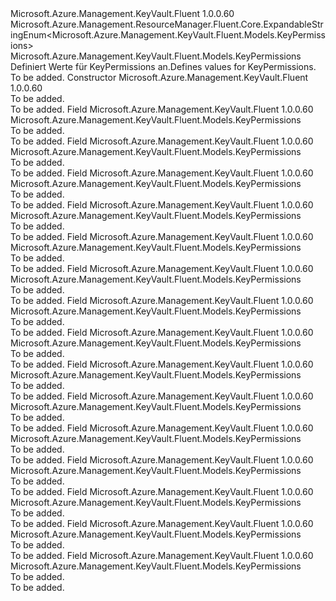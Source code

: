 <Type Name="KeyPermissions" FullName="Microsoft.Azure.Management.KeyVault.Fluent.Models.KeyPermissions">
  <TypeSignature Language="C#" Value="public class KeyPermissions : Microsoft.Azure.Management.ResourceManager.Fluent.Core.ExpandableStringEnum&lt;Microsoft.Azure.Management.KeyVault.Fluent.Models.KeyPermissions&gt;" />
  <TypeSignature Language="ILAsm" Value=".class public auto ansi beforefieldinit KeyPermissions extends Microsoft.Azure.Management.ResourceManager.Fluent.Core.ExpandableStringEnum`1&lt;class Microsoft.Azure.Management.KeyVault.Fluent.Models.KeyPermissions&gt;" />
  <TypeSignature Language="DocId" Value="T:Microsoft.Azure.Management.KeyVault.Fluent.Models.KeyPermissions" />
  <TypeSignature Language="VB.NET" Value="Public Class KeyPermissions&#xA;Inherits ExpandableStringEnum(Of KeyPermissions)" />
  <TypeSignature Language="F#" Value="type KeyPermissions = class&#xA;    inherit ExpandableStringEnum&lt;KeyPermissions&gt;" />
  <AssemblyInfo>
    <AssemblyName>Microsoft.Azure.Management.KeyVault.Fluent</AssemblyName>
    <AssemblyVersion>1.0.0.60</AssemblyVersion>
  </AssemblyInfo>
  <Base>
    <BaseTypeName>Microsoft.Azure.Management.ResourceManager.Fluent.Core.ExpandableStringEnum&lt;Microsoft.Azure.Management.KeyVault.Fluent.Models.KeyPermissions&gt;</BaseTypeName>
    <BaseTypeArguments>
      <BaseTypeArgument TypeParamName="!0">Microsoft.Azure.Management.KeyVault.Fluent.Models.KeyPermissions</BaseTypeArgument>
    </BaseTypeArguments>
  </Base>
  <Interfaces />
  <Docs>
    <summary>
            <span data-ttu-id="b620e-101">Definiert Werte für KeyPermissions an.</span><span class="sxs-lookup"><span data-stu-id="b620e-101">Defines values for KeyPermissions.</span></span>
            </summary>
    <remarks>To be added.</remarks>
  </Docs>
  <Members>
    <Member MemberName=".ctor">
      <MemberSignature Language="C#" Value="public KeyPermissions ();" />
      <MemberSignature Language="ILAsm" Value=".method public hidebysig specialname rtspecialname instance void .ctor() cil managed" />
      <MemberSignature Language="DocId" Value="M:Microsoft.Azure.Management.KeyVault.Fluent.Models.KeyPermissions.#ctor" />
      <MemberSignature Language="VB.NET" Value="Public Sub New ()" />
      <MemberType>Constructor</MemberType>
      <AssemblyInfo>
        <AssemblyName>Microsoft.Azure.Management.KeyVault.Fluent</AssemblyName>
        <AssemblyVersion>1.0.0.60</AssemblyVersion>
      </AssemblyInfo>
      <Parameters />
      <Docs>
        <summary>To be added.</summary>
        <remarks>To be added.</remarks>
      </Docs>
    </Member>
    <Member MemberName="All">
      <MemberSignature Language="C#" Value="public static readonly Microsoft.Azure.Management.KeyVault.Fluent.Models.KeyPermissions All;" />
      <MemberSignature Language="ILAsm" Value=".field public static initonly class Microsoft.Azure.Management.KeyVault.Fluent.Models.KeyPermissions All" />
      <MemberSignature Language="DocId" Value="F:Microsoft.Azure.Management.KeyVault.Fluent.Models.KeyPermissions.All" />
      <MemberSignature Language="VB.NET" Value="Public Shared ReadOnly All As KeyPermissions " />
      <MemberSignature Language="F#" Value=" staticval mutable All : Microsoft.Azure.Management.KeyVault.Fluent.Models.KeyPermissions" Usage="Microsoft.Azure.Management.KeyVault.Fluent.Models.KeyPermissions.All" />
      <MemberType>Field</MemberType>
      <AssemblyInfo>
        <AssemblyName>Microsoft.Azure.Management.KeyVault.Fluent</AssemblyName>
        <AssemblyVersion>1.0.0.60</AssemblyVersion>
      </AssemblyInfo>
      <ReturnValue>
        <ReturnType>Microsoft.Azure.Management.KeyVault.Fluent.Models.KeyPermissions</ReturnType>
      </ReturnValue>
      <Docs>
        <summary>To be added.</summary>
        <remarks>To be added.</remarks>
      </Docs>
    </Member>
    <Member MemberName="Backup">
      <MemberSignature Language="C#" Value="public static readonly Microsoft.Azure.Management.KeyVault.Fluent.Models.KeyPermissions Backup;" />
      <MemberSignature Language="ILAsm" Value=".field public static initonly class Microsoft.Azure.Management.KeyVault.Fluent.Models.KeyPermissions Backup" />
      <MemberSignature Language="DocId" Value="F:Microsoft.Azure.Management.KeyVault.Fluent.Models.KeyPermissions.Backup" />
      <MemberSignature Language="VB.NET" Value="Public Shared ReadOnly Backup As KeyPermissions " />
      <MemberSignature Language="F#" Value=" staticval mutable Backup : Microsoft.Azure.Management.KeyVault.Fluent.Models.KeyPermissions" Usage="Microsoft.Azure.Management.KeyVault.Fluent.Models.KeyPermissions.Backup" />
      <MemberType>Field</MemberType>
      <AssemblyInfo>
        <AssemblyName>Microsoft.Azure.Management.KeyVault.Fluent</AssemblyName>
        <AssemblyVersion>1.0.0.60</AssemblyVersion>
      </AssemblyInfo>
      <ReturnValue>
        <ReturnType>Microsoft.Azure.Management.KeyVault.Fluent.Models.KeyPermissions</ReturnType>
      </ReturnValue>
      <Docs>
        <summary>To be added.</summary>
        <remarks>To be added.</remarks>
      </Docs>
    </Member>
    <Member MemberName="Create">
      <MemberSignature Language="C#" Value="public static readonly Microsoft.Azure.Management.KeyVault.Fluent.Models.KeyPermissions Create;" />
      <MemberSignature Language="ILAsm" Value=".field public static initonly class Microsoft.Azure.Management.KeyVault.Fluent.Models.KeyPermissions Create" />
      <MemberSignature Language="DocId" Value="F:Microsoft.Azure.Management.KeyVault.Fluent.Models.KeyPermissions.Create" />
      <MemberSignature Language="VB.NET" Value="Public Shared ReadOnly Create As KeyPermissions " />
      <MemberSignature Language="F#" Value=" staticval mutable Create : Microsoft.Azure.Management.KeyVault.Fluent.Models.KeyPermissions" Usage="Microsoft.Azure.Management.KeyVault.Fluent.Models.KeyPermissions.Create" />
      <MemberType>Field</MemberType>
      <AssemblyInfo>
        <AssemblyName>Microsoft.Azure.Management.KeyVault.Fluent</AssemblyName>
        <AssemblyVersion>1.0.0.60</AssemblyVersion>
      </AssemblyInfo>
      <ReturnValue>
        <ReturnType>Microsoft.Azure.Management.KeyVault.Fluent.Models.KeyPermissions</ReturnType>
      </ReturnValue>
      <Docs>
        <summary>To be added.</summary>
        <remarks>To be added.</remarks>
      </Docs>
    </Member>
    <Member MemberName="Decrypt">
      <MemberSignature Language="C#" Value="public static readonly Microsoft.Azure.Management.KeyVault.Fluent.Models.KeyPermissions Decrypt;" />
      <MemberSignature Language="ILAsm" Value=".field public static initonly class Microsoft.Azure.Management.KeyVault.Fluent.Models.KeyPermissions Decrypt" />
      <MemberSignature Language="DocId" Value="F:Microsoft.Azure.Management.KeyVault.Fluent.Models.KeyPermissions.Decrypt" />
      <MemberSignature Language="VB.NET" Value="Public Shared ReadOnly Decrypt As KeyPermissions " />
      <MemberSignature Language="F#" Value=" staticval mutable Decrypt : Microsoft.Azure.Management.KeyVault.Fluent.Models.KeyPermissions" Usage="Microsoft.Azure.Management.KeyVault.Fluent.Models.KeyPermissions.Decrypt" />
      <MemberType>Field</MemberType>
      <AssemblyInfo>
        <AssemblyName>Microsoft.Azure.Management.KeyVault.Fluent</AssemblyName>
        <AssemblyVersion>1.0.0.60</AssemblyVersion>
      </AssemblyInfo>
      <ReturnValue>
        <ReturnType>Microsoft.Azure.Management.KeyVault.Fluent.Models.KeyPermissions</ReturnType>
      </ReturnValue>
      <Docs>
        <summary>To be added.</summary>
        <remarks>To be added.</remarks>
      </Docs>
    </Member>
    <Member MemberName="Delete">
      <MemberSignature Language="C#" Value="public static readonly Microsoft.Azure.Management.KeyVault.Fluent.Models.KeyPermissions Delete;" />
      <MemberSignature Language="ILAsm" Value=".field public static initonly class Microsoft.Azure.Management.KeyVault.Fluent.Models.KeyPermissions Delete" />
      <MemberSignature Language="DocId" Value="F:Microsoft.Azure.Management.KeyVault.Fluent.Models.KeyPermissions.Delete" />
      <MemberSignature Language="VB.NET" Value="Public Shared ReadOnly Delete As KeyPermissions " />
      <MemberSignature Language="F#" Value=" staticval mutable Delete : Microsoft.Azure.Management.KeyVault.Fluent.Models.KeyPermissions" Usage="Microsoft.Azure.Management.KeyVault.Fluent.Models.KeyPermissions.Delete" />
      <MemberType>Field</MemberType>
      <AssemblyInfo>
        <AssemblyName>Microsoft.Azure.Management.KeyVault.Fluent</AssemblyName>
        <AssemblyVersion>1.0.0.60</AssemblyVersion>
      </AssemblyInfo>
      <ReturnValue>
        <ReturnType>Microsoft.Azure.Management.KeyVault.Fluent.Models.KeyPermissions</ReturnType>
      </ReturnValue>
      <Docs>
        <summary>To be added.</summary>
        <remarks>To be added.</remarks>
      </Docs>
    </Member>
    <Member MemberName="Encrypt">
      <MemberSignature Language="C#" Value="public static readonly Microsoft.Azure.Management.KeyVault.Fluent.Models.KeyPermissions Encrypt;" />
      <MemberSignature Language="ILAsm" Value=".field public static initonly class Microsoft.Azure.Management.KeyVault.Fluent.Models.KeyPermissions Encrypt" />
      <MemberSignature Language="DocId" Value="F:Microsoft.Azure.Management.KeyVault.Fluent.Models.KeyPermissions.Encrypt" />
      <MemberSignature Language="VB.NET" Value="Public Shared ReadOnly Encrypt As KeyPermissions " />
      <MemberSignature Language="F#" Value=" staticval mutable Encrypt : Microsoft.Azure.Management.KeyVault.Fluent.Models.KeyPermissions" Usage="Microsoft.Azure.Management.KeyVault.Fluent.Models.KeyPermissions.Encrypt" />
      <MemberType>Field</MemberType>
      <AssemblyInfo>
        <AssemblyName>Microsoft.Azure.Management.KeyVault.Fluent</AssemblyName>
        <AssemblyVersion>1.0.0.60</AssemblyVersion>
      </AssemblyInfo>
      <ReturnValue>
        <ReturnType>Microsoft.Azure.Management.KeyVault.Fluent.Models.KeyPermissions</ReturnType>
      </ReturnValue>
      <Docs>
        <summary>To be added.</summary>
        <remarks>To be added.</remarks>
      </Docs>
    </Member>
    <Member MemberName="Get">
      <MemberSignature Language="C#" Value="public static readonly Microsoft.Azure.Management.KeyVault.Fluent.Models.KeyPermissions Get;" />
      <MemberSignature Language="ILAsm" Value=".field public static initonly class Microsoft.Azure.Management.KeyVault.Fluent.Models.KeyPermissions Get" />
      <MemberSignature Language="DocId" Value="F:Microsoft.Azure.Management.KeyVault.Fluent.Models.KeyPermissions.Get" />
      <MemberSignature Language="VB.NET" Value="Public Shared ReadOnly Get As KeyPermissions " />
      <MemberSignature Language="F#" Value=" staticval mutable Get : Microsoft.Azure.Management.KeyVault.Fluent.Models.KeyPermissions" Usage="Microsoft.Azure.Management.KeyVault.Fluent.Models.KeyPermissions.Get" />
      <MemberType>Field</MemberType>
      <AssemblyInfo>
        <AssemblyName>Microsoft.Azure.Management.KeyVault.Fluent</AssemblyName>
        <AssemblyVersion>1.0.0.60</AssemblyVersion>
      </AssemblyInfo>
      <ReturnValue>
        <ReturnType>Microsoft.Azure.Management.KeyVault.Fluent.Models.KeyPermissions</ReturnType>
      </ReturnValue>
      <Docs>
        <summary>To be added.</summary>
        <remarks>To be added.</remarks>
      </Docs>
    </Member>
    <Member MemberName="Import">
      <MemberSignature Language="C#" Value="public static readonly Microsoft.Azure.Management.KeyVault.Fluent.Models.KeyPermissions Import;" />
      <MemberSignature Language="ILAsm" Value=".field public static initonly class Microsoft.Azure.Management.KeyVault.Fluent.Models.KeyPermissions Import" />
      <MemberSignature Language="DocId" Value="F:Microsoft.Azure.Management.KeyVault.Fluent.Models.KeyPermissions.Import" />
      <MemberSignature Language="VB.NET" Value="Public Shared ReadOnly Import As KeyPermissions " />
      <MemberSignature Language="F#" Value=" staticval mutable Import : Microsoft.Azure.Management.KeyVault.Fluent.Models.KeyPermissions" Usage="Microsoft.Azure.Management.KeyVault.Fluent.Models.KeyPermissions.Import" />
      <MemberType>Field</MemberType>
      <AssemblyInfo>
        <AssemblyName>Microsoft.Azure.Management.KeyVault.Fluent</AssemblyName>
        <AssemblyVersion>1.0.0.60</AssemblyVersion>
      </AssemblyInfo>
      <ReturnValue>
        <ReturnType>Microsoft.Azure.Management.KeyVault.Fluent.Models.KeyPermissions</ReturnType>
      </ReturnValue>
      <Docs>
        <summary>To be added.</summary>
        <remarks>To be added.</remarks>
      </Docs>
    </Member>
    <Member MemberName="List">
      <MemberSignature Language="C#" Value="public static readonly Microsoft.Azure.Management.KeyVault.Fluent.Models.KeyPermissions List;" />
      <MemberSignature Language="ILAsm" Value=".field public static initonly class Microsoft.Azure.Management.KeyVault.Fluent.Models.KeyPermissions List" />
      <MemberSignature Language="DocId" Value="F:Microsoft.Azure.Management.KeyVault.Fluent.Models.KeyPermissions.List" />
      <MemberSignature Language="VB.NET" Value="Public Shared ReadOnly List As KeyPermissions " />
      <MemberSignature Language="F#" Value=" staticval mutable List : Microsoft.Azure.Management.KeyVault.Fluent.Models.KeyPermissions" Usage="Microsoft.Azure.Management.KeyVault.Fluent.Models.KeyPermissions.List" />
      <MemberType>Field</MemberType>
      <AssemblyInfo>
        <AssemblyName>Microsoft.Azure.Management.KeyVault.Fluent</AssemblyName>
        <AssemblyVersion>1.0.0.60</AssemblyVersion>
      </AssemblyInfo>
      <ReturnValue>
        <ReturnType>Microsoft.Azure.Management.KeyVault.Fluent.Models.KeyPermissions</ReturnType>
      </ReturnValue>
      <Docs>
        <summary>To be added.</summary>
        <remarks>To be added.</remarks>
      </Docs>
    </Member>
    <Member MemberName="Restore">
      <MemberSignature Language="C#" Value="public static readonly Microsoft.Azure.Management.KeyVault.Fluent.Models.KeyPermissions Restore;" />
      <MemberSignature Language="ILAsm" Value=".field public static initonly class Microsoft.Azure.Management.KeyVault.Fluent.Models.KeyPermissions Restore" />
      <MemberSignature Language="DocId" Value="F:Microsoft.Azure.Management.KeyVault.Fluent.Models.KeyPermissions.Restore" />
      <MemberSignature Language="VB.NET" Value="Public Shared ReadOnly Restore As KeyPermissions " />
      <MemberSignature Language="F#" Value=" staticval mutable Restore : Microsoft.Azure.Management.KeyVault.Fluent.Models.KeyPermissions" Usage="Microsoft.Azure.Management.KeyVault.Fluent.Models.KeyPermissions.Restore" />
      <MemberType>Field</MemberType>
      <AssemblyInfo>
        <AssemblyName>Microsoft.Azure.Management.KeyVault.Fluent</AssemblyName>
        <AssemblyVersion>1.0.0.60</AssemblyVersion>
      </AssemblyInfo>
      <ReturnValue>
        <ReturnType>Microsoft.Azure.Management.KeyVault.Fluent.Models.KeyPermissions</ReturnType>
      </ReturnValue>
      <Docs>
        <summary>To be added.</summary>
        <remarks>To be added.</remarks>
      </Docs>
    </Member>
    <Member MemberName="Sign">
      <MemberSignature Language="C#" Value="public static readonly Microsoft.Azure.Management.KeyVault.Fluent.Models.KeyPermissions Sign;" />
      <MemberSignature Language="ILAsm" Value=".field public static initonly class Microsoft.Azure.Management.KeyVault.Fluent.Models.KeyPermissions Sign" />
      <MemberSignature Language="DocId" Value="F:Microsoft.Azure.Management.KeyVault.Fluent.Models.KeyPermissions.Sign" />
      <MemberSignature Language="VB.NET" Value="Public Shared ReadOnly Sign As KeyPermissions " />
      <MemberSignature Language="F#" Value=" staticval mutable Sign : Microsoft.Azure.Management.KeyVault.Fluent.Models.KeyPermissions" Usage="Microsoft.Azure.Management.KeyVault.Fluent.Models.KeyPermissions.Sign" />
      <MemberType>Field</MemberType>
      <AssemblyInfo>
        <AssemblyName>Microsoft.Azure.Management.KeyVault.Fluent</AssemblyName>
        <AssemblyVersion>1.0.0.60</AssemblyVersion>
      </AssemblyInfo>
      <ReturnValue>
        <ReturnType>Microsoft.Azure.Management.KeyVault.Fluent.Models.KeyPermissions</ReturnType>
      </ReturnValue>
      <Docs>
        <summary>To be added.</summary>
        <remarks>To be added.</remarks>
      </Docs>
    </Member>
    <Member MemberName="UnwrapKey">
      <MemberSignature Language="C#" Value="public static readonly Microsoft.Azure.Management.KeyVault.Fluent.Models.KeyPermissions UnwrapKey;" />
      <MemberSignature Language="ILAsm" Value=".field public static initonly class Microsoft.Azure.Management.KeyVault.Fluent.Models.KeyPermissions UnwrapKey" />
      <MemberSignature Language="DocId" Value="F:Microsoft.Azure.Management.KeyVault.Fluent.Models.KeyPermissions.UnwrapKey" />
      <MemberSignature Language="VB.NET" Value="Public Shared ReadOnly UnwrapKey As KeyPermissions " />
      <MemberSignature Language="F#" Value=" staticval mutable UnwrapKey : Microsoft.Azure.Management.KeyVault.Fluent.Models.KeyPermissions" Usage="Microsoft.Azure.Management.KeyVault.Fluent.Models.KeyPermissions.UnwrapKey" />
      <MemberType>Field</MemberType>
      <AssemblyInfo>
        <AssemblyName>Microsoft.Azure.Management.KeyVault.Fluent</AssemblyName>
        <AssemblyVersion>1.0.0.60</AssemblyVersion>
      </AssemblyInfo>
      <ReturnValue>
        <ReturnType>Microsoft.Azure.Management.KeyVault.Fluent.Models.KeyPermissions</ReturnType>
      </ReturnValue>
      <Docs>
        <summary>To be added.</summary>
        <remarks>To be added.</remarks>
      </Docs>
    </Member>
    <Member MemberName="Update">
      <MemberSignature Language="C#" Value="public static readonly Microsoft.Azure.Management.KeyVault.Fluent.Models.KeyPermissions Update;" />
      <MemberSignature Language="ILAsm" Value=".field public static initonly class Microsoft.Azure.Management.KeyVault.Fluent.Models.KeyPermissions Update" />
      <MemberSignature Language="DocId" Value="F:Microsoft.Azure.Management.KeyVault.Fluent.Models.KeyPermissions.Update" />
      <MemberSignature Language="VB.NET" Value="Public Shared ReadOnly Update As KeyPermissions " />
      <MemberSignature Language="F#" Value=" staticval mutable Update : Microsoft.Azure.Management.KeyVault.Fluent.Models.KeyPermissions" Usage="Microsoft.Azure.Management.KeyVault.Fluent.Models.KeyPermissions.Update" />
      <MemberType>Field</MemberType>
      <AssemblyInfo>
        <AssemblyName>Microsoft.Azure.Management.KeyVault.Fluent</AssemblyName>
        <AssemblyVersion>1.0.0.60</AssemblyVersion>
      </AssemblyInfo>
      <ReturnValue>
        <ReturnType>Microsoft.Azure.Management.KeyVault.Fluent.Models.KeyPermissions</ReturnType>
      </ReturnValue>
      <Docs>
        <summary>To be added.</summary>
        <remarks>To be added.</remarks>
      </Docs>
    </Member>
    <Member MemberName="Verify">
      <MemberSignature Language="C#" Value="public static readonly Microsoft.Azure.Management.KeyVault.Fluent.Models.KeyPermissions Verify;" />
      <MemberSignature Language="ILAsm" Value=".field public static initonly class Microsoft.Azure.Management.KeyVault.Fluent.Models.KeyPermissions Verify" />
      <MemberSignature Language="DocId" Value="F:Microsoft.Azure.Management.KeyVault.Fluent.Models.KeyPermissions.Verify" />
      <MemberSignature Language="VB.NET" Value="Public Shared ReadOnly Verify As KeyPermissions " />
      <MemberSignature Language="F#" Value=" staticval mutable Verify : Microsoft.Azure.Management.KeyVault.Fluent.Models.KeyPermissions" Usage="Microsoft.Azure.Management.KeyVault.Fluent.Models.KeyPermissions.Verify" />
      <MemberType>Field</MemberType>
      <AssemblyInfo>
        <AssemblyName>Microsoft.Azure.Management.KeyVault.Fluent</AssemblyName>
        <AssemblyVersion>1.0.0.60</AssemblyVersion>
      </AssemblyInfo>
      <ReturnValue>
        <ReturnType>Microsoft.Azure.Management.KeyVault.Fluent.Models.KeyPermissions</ReturnType>
      </ReturnValue>
      <Docs>
        <summary>To be added.</summary>
        <remarks>To be added.</remarks>
      </Docs>
    </Member>
    <Member MemberName="WrapKey">
      <MemberSignature Language="C#" Value="public static readonly Microsoft.Azure.Management.KeyVault.Fluent.Models.KeyPermissions WrapKey;" />
      <MemberSignature Language="ILAsm" Value=".field public static initonly class Microsoft.Azure.Management.KeyVault.Fluent.Models.KeyPermissions WrapKey" />
      <MemberSignature Language="DocId" Value="F:Microsoft.Azure.Management.KeyVault.Fluent.Models.KeyPermissions.WrapKey" />
      <MemberSignature Language="VB.NET" Value="Public Shared ReadOnly WrapKey As KeyPermissions " />
      <MemberSignature Language="F#" Value=" staticval mutable WrapKey : Microsoft.Azure.Management.KeyVault.Fluent.Models.KeyPermissions" Usage="Microsoft.Azure.Management.KeyVault.Fluent.Models.KeyPermissions.WrapKey" />
      <MemberType>Field</MemberType>
      <AssemblyInfo>
        <AssemblyName>Microsoft.Azure.Management.KeyVault.Fluent</AssemblyName>
        <AssemblyVersion>1.0.0.60</AssemblyVersion>
      </AssemblyInfo>
      <ReturnValue>
        <ReturnType>Microsoft.Azure.Management.KeyVault.Fluent.Models.KeyPermissions</ReturnType>
      </ReturnValue>
      <Docs>
        <summary>To be added.</summary>
        <remarks>To be added.</remarks>
      </Docs>
    </Member>
  </Members>
</Type>